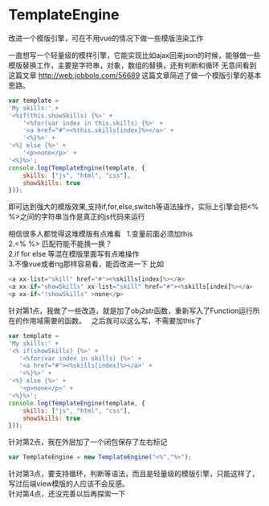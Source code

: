 # TemplateEngine
改进一个模版引擎，可在不用vue的情况下做一些模版渲染工作

一直想写一个轻量级的模样引擎，它能实现比如ajax回来json的时候，能够做一些模版替换工作，主要是字符串，对象，数组的替换，还有判断和循环
无意间看到这篇文章 http://web.jobbole.com/56689  这篇文章简述了做一个模版引擎的基本思路。  

```javascript
var template =  
'My skills:' +  
'<%if(this.showSkills) {%>' +  
    '<%for(var index in this.skills) {%>' +  
    '<a href="#"><%this.skills[index]%></a>' +  
    '<%}%>' +  
'<%} else {%>' +  
    '<p>none</p>' +  
'<%}%>';  
console.log(TemplateEngine(template, {  
    skills: ["js", "html", "css"],  
    showSkills: true  
}));  
```

即可达到强大的模版效果,支持if,for,else,switch等语法操作，实际上引擎会把<% %>之间的字符串当作是真正的js代码来运行  
  
相信很多人都觉得这堆模版有点难看  
1.变量前面必须加this  
2.<% %> 匹配符能不能换一换？  
2.if for else 等混在模版里面写有点难操作  
3.不像vue或者ng那样容易看，能否改进一下 比如
```javascript
<a xx-list="skill" href="#"><%skills[index]%></a>
<a xx-if="showSkills" xx-list="skill" href="#"><%skills[index]%></a>
<p xx-if="!showSkills" >none</p>
```  

针对第1点，我做了一些改造，就是加了obj2str函数，重新写入了Function运行所在的作用域需要的函数。  
之后我可以这么写，不需要加this了  
```javascript
var template =
'My skills:' +
'<% if(showSkills) {%>' +
   '<%for(var index in skills) {%>' +
   '<a href="#"><%skills[index]%></a>' +
   '<%}%>' +
'<%} else {%>' +
   '<p>none</p>' +
'<%}%>';
console.log(TemplateEngine(template, {
    skills: ["js", "html", "css"],
    showSkills: true
}));
```
针对第2点，我在外层加了一个闭包保存了左右标记  
```javascript
var TemplateEngine = new TemplateEngine("<%","%>");
```  

针对第3点，要支持循环，判断等语法，而且是轻量级的模版引擎，只能这样了，写过后端view模版的人应该不会反感。  
针对第4点，还没完善以后再探索一下
